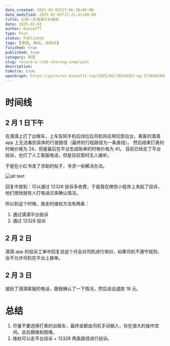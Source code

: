 ```yaml
---
date_created: 2025-02-03T17:06:38+08:00
date_modified: 2025-02-03T17:21:41+08:00
title: 记录一次滴滴打车维权
date: 2025-02-03
author: KazooTTT
type: Post
status: Published
tags: [滴滴, 维权, 出租车]
finished: true
published: true
category: 随笔
slug: record-a-ride-sharing-complaint
description: 
toAstro: true
openGraph: https://pictures.kazoottt.top/2025/02/20250203-og-1738405499055.png
---
```


# 时间线

## 2 月 1 日下午

在滴滴上打了出租车，上车告知手机后四位后司机将应用切至后台，乘客的滴滴 app 上无法看到具体的行驶路径（最终的行程路径为一条直线）。 然后结束打表的时候价格为 24，但是最后在平台生成账单的时候价格为 41。 目前已经走了平台投诉，也打了人工客服电话，但是目前暂时无人接听。

于是在小红书发了求助的帖子，寻求一些解决办法。

![alt text](https://pictures.kazoottt.top/2025/02/20250203-CleanShot2025-02-0317.10.56.png)

回复中提到：可以通过 12328 投诉多收费，于是我在微信小程序上发起了投诉，他们很快就有人打电话过来确认情况。

所以到这个时候，我走的维权方法有两条：

1. 通过滴滴平台投诉
2. 通过 12328 投诉

## 2 月 2 日

滴滴 app 的投诉工单中回复说这个月会对司机进行培训，如果司机不遵守规则，会不允许司机在平台上接单。

## 2 月 3 日

接到了滴滴客服的电话，跟我确认了一下情况，然后说会退款 18 元。

# 总结

1. 尽量不要选择打表的出租车，最终金额由司机手动输入，存在很大的操作空间。且后期维权困难。
2. 维权可以走平台投诉 + 12328 两条路径进行投诉。
